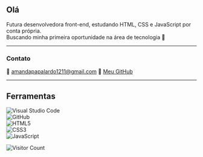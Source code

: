 ## Olá

Futura desenvolvedora front-end, estudando HTML, CSS e JavaScript por conta própria.  
Buscando minha primeira oportunidade na área de tecnologia 🚀

---

### Contato  
📧 amandapapalardo1211@gmail.com 
🔗 [Meu GitHub](https://github.com/amandapapalardo)

---
## Ferramentas

![Visual Studio Code](https://img.shields.io/badge/-VS%20Code-007ACC?style=for-the-badge&logo=visual-studio-code&logoColor=white)  
![GitHub](https://img.shields.io/badge/-GitHub-181717?style=for-the-badge&logo=github&logoColor=white)    
![HTML5](https://img.shields.io/badge/-HTML5-E34F26?style=for-the-badge&logo=html5&logoColor=white)  
![CSS3](https://img.shields.io/badge/-CSS3-1572B6?style=for-the-badge&logo=css3&logoColor=white)  
![JavaScript](https://img.shields.io/badge/-JavaScript-F7DF1E?style=for-the-badge&logo=javascript&logoColor=black)

![Visitor Count](https://profile-counter.glitch.me/amandapapalardo/count.svg)



